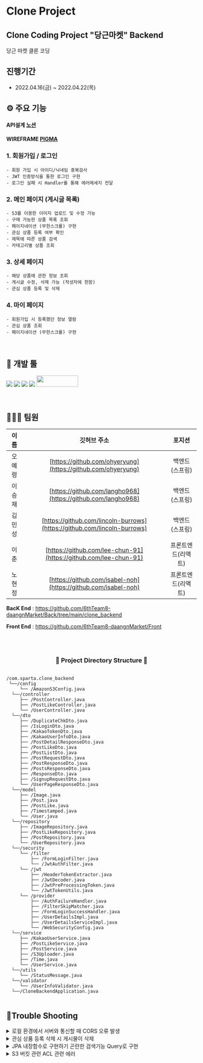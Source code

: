 # Clone Project

## Clone Coding Project "당근마켓" Backend

당근 마켓 클론 코딩
<br>


## 진행기간

- 2022.04.16(금) ~ 2022.04.22(목)
  <br>

## ⚙ 주요 기능

#### API설계 [노션](https://www.notion.so/8-00adac21af6d49699787e1bd1b5774c7)

#### WIREFRAME [PIGMA]()

### 1. 회원가입 / 로그인
    - 회원 가입 시 아이디/닉네임 중복검사
    - JWT 인증방식을 통한 로그인 구현
    - 로그인 실패 시 Handler를 통해 에러메세지 전달

### 2. 메인 페이지 (게시글 목록)
    - S3를 이용한 이미지 업로드 및 수정 가능
    - 구매 가능한 상품 목록 조회
    - 페이지네이션 (무한스크롤) 구현
    - 관심 상품 등록 여부 확인
    - 제목에 따른 상품 검색
    - 카테고리별 상품 조회

### 3. 상세 페이지
    - 해당 상품에 관한 정보 조회
    - 게시글 수정, 삭제 가능 (작성자에 한함)
    - 관심 상품 등록 및 삭제

### 4. 마이 페이지
    - 회원가입 시 등록했던 정보 열람
    - 관심 상품 조회
    - 페이지네이션 (무한스크롤) 구현

<br>

## 🔨 개발 툴

<a href="" target="_blank"><img src="https://img.shields.io/badge/React-61DAFB?style=flat-square&logo=React&logoColor=white"/></a>
<a href="" target="_blank"><img src="https://img.shields.io/badge/Redux-764ABC?style=flat-square&logo=Redux&logoColor=white"/></a>
<img src="https://img.shields.io/badge/gradle-02303A?style=for-the-badge&logo=gradle&logoColor=white">
<img src="https://img.shields.io/badge/Springboot-6DB33F?style=for-the-badge&logo=Springboot&logoColor=white">
<img src= "https://img.shields.io/badge/IntelliJIDEA-000000.svg?style=for-the-badge&logo=intellij-idea&logoColor=white" width="110" height="30"/>

<br>


## 👨‍👩‍👧 팀원

|  이름  |                          깃허브 주소                           |       포지션       |
| :----: | :------------------------------------------------------------: | :----------------: |
| 오예령 |      [https://github.com/ohyeryung](https://github.com/ohyeryung)      |    백엔드(스프링)   |
| 이승재 | [https://github.com/langho968](https://github.com/langho968)   |    백엔드(스프링)   |
| 김민성 |   [https://github.com/lincoln-burrows](https://github.com/lincoln-burrows)   |    백엔드(스프링)   |
| 이춘 |  [https://github.com/lee-chun-91](https://github.com/lee-chun-91) |  프론트엔드(리액트) | 
| 노현정 |  [https://github.com/isabel-noh](https://github.com/isabel-noh)  |  프론트엔드(리액트) |


**BacK End** : https://github.com/6thTeam8-daangnMarket/Back/tree/main/clone_backend

**Front End** : https://github.com/6thTeam8-daangnMarket/Front


<br>





<br>

<h3 align="center"><b>📂 Project Directory Structure 📁</b></h3>

<pre>
<code>
/com.sparta.clone_backend
 └──/config
     └── /AmazonS3Config.java
  └──/controller
     ├── /PostController.java
     ├── /PostLikeController.java
     └── /UserController.java
  └──/dto
     ├── /DuplicateChkDto.java
     ├── /IsLoginDto.java
     ├── /KakaoTokenDto.java
     ├── /KakaoUserInfoDto.java
     ├── /PostDetailResponseDto.java
     ├── /PostLikeDto.java
     ├── /PostListDto.java
     ├── /PostRequestDto.java
     ├── /PostResponseDto.java
     ├── /PostsResponseDto.java
     ├── /ResponseDto.java
     ├── /SignupRequestDto.java
     └── /UserPageResponseDto.java
  └──/model
     ├── /Image.java
     ├── /Post.java
     ├── /PostLike.java
     ├── /Timestamped.java
     └── /User.java
  └──/repository
     ├── /ImageRepository.java
     ├── /PostLikeRepository.java
     ├── /PostRepository.java
     └── /UserRepository.java
  └──/security
     └── /filter
         ├── /FormLoginFilter.java
         └── /JwtAuthFilter.java
     └── /jwt
         ├── /HeaderTokenExtractor.java
         ├── /JwtDecoder.java
         ├── /JwtPreProcessingToken.java
         └── /JwtTokenUtils.java
     └── /provider
         ├── /AuthFailureHandler.java
         ├── /FilterSkipMatcher.java
         ├── /FormLoginSuccessHandler.java
         ├── /UserDetailsImpl.java
         ├── /UserDetailsServiceImpl.java
         └── /WebSecurityConfig.java
  └──/service
     ├── /KakaoUserService.java
     ├── /PostLikeService.java
     ├── /PostService.java
     ├── /S3Uploader.java
     ├── /Time.java
     └── /UserService.java
  └──/utils
     └── /StatusMessage.java
  └──/validator
     └── /UserInfoValidator.java
  └──/CloneBackendApplication.java
</code>
</pre>


## 🧾Trouble Shooting

 <p> </p>
 <p> </p>
 <p> </p>


<details>
<summary>로컬 환경에서 서버와 통신할 때 CORS 오류 발생</summary>
<div markdown="1">

```java
corsConfiguration.setAllowCredentials(true); 
```
위 문구를 WebSecurityConfig Cors 설정부분에 추가하여 해결
</div>
</details>







<details>
<summary>관심 상품 등록 삭제 시 게시물이 삭제</summary>
<div markdown="1">


</div>
</details>




<details>
<summary>JPA 내장함수로 구현하기 곤란한 검색기능 Query로 구현</summary>
<div markdown="1">

```java
 //검색어를 받아서 최신순으로 정렬한다.
@Query(value = "select * from post p where p.post_title like %:keyword% order by p.modified_at desc", nativeQuery = true)
    List<Post> searchByKeyword(@Param("keyword")String keyword);

//카테고리를 받아서 최신순으로 정렬한다.
@Query(value = "select * from post p where p.category=:category order by p.modified_at desc", nativeQuery = true)
    List<Post> searchByCategory(@Param("category")String category);
    
```
검색기능을 구현할 때는 클라이언트로부터 검색어를 변수로 받아와야 하고, 해당 검색어가 제목 혹은 본문에 포함되어 있는 글을 지역별, 가격순, 최신순 등의 조건으로 가져오게 된다. JPA 함수의 경우에는 변수를 받아오는 것이 어렵고, Or 조건과 And 조건이 섞여 있는 경우도 해결하기 어렵기 때문에 Query를 사용하는 편이 훨씬 간단했다

</div>
</details>





<details>
<summary>S3 버킷 관련 ACL 관련 에러 </summary>
<div markdown="1">


 <img src="https://user-images.githubusercontent.com/97422693/155449111-a04a7db8-f8ab-4841-bf4e-edc89047e996.PNG" width="600" />


AWS에 들어가서 객체 소유권에 대한  ACL 활성화를 해주었다


</div>
</details>
